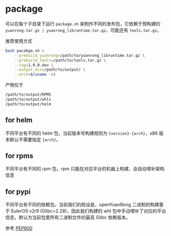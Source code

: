 # package

可以在每个子目录下运行 `package.sh` 来制作不同的发布包，它依赖于预构建的 `yuanrong.tar.gz | yuanrong_libruntime.tar.gz`，可能还有 `tools.tar.gz`。

推荐使用方式

```bash
bash pacakge.sh \
    --prebuild_yuanrong=/path/to/yuanrong_libruntime.tar.gz \
    --prebuild_tools=/path/to/tools.tar.gz \
    --tag=1.0.0.dev \
    --output_dir=/path/to/output/ \
    --arch=$(uname -m)
```

产物位于

```bash
/path/to/output/RPMS
/path/to/output/whls
/path/to/output/helm
```

## for helm

不同平台有不同的 helm 包，当前版本号构建规则为 `{version}-{arch}`，x86 版本默认不需要指定 `{arch}`。

## for rpms

不同平台有不同的 rpm 包，rpm 只能在对应平台的机器上构建，会自动增补架构信息

## for pypi

不同平台有不同的依赖包，当前我们的假设是，openYuanRong 二进制的构建基于 EulerOS v2r9 (Glibc=2.28)，因此我们构建的 whl 包中手动增补了对应的平台信息，默认为当前包里所有二进制文件的最高 Glibc 依赖版本。

参考 [PEP600](https://peps.python.org/pep-0600/)
